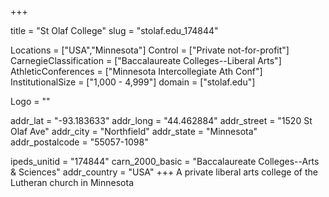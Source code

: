 
+++

title = "St Olaf College"
slug = "stolaf.edu_174844"

Locations = ["USA","Minnesota"]
Control = ["Private not-for-profit"]
CarnegieClassification = ["Baccalaureate Colleges--Liberal Arts"]
AthleticConferences = ["Minnesota Intercollegiate Ath Conf"]
InstitutionalSize = ["1,000 - 4,999"]
domain = ["stolaf.edu"]

Logo = ""

addr_lat = "-93.183633"
addr_long = "44.462884"
addr_street = "1520 St Olaf Ave"
addr_city = "Northfield"
addr_state = "Minnesota"
addr_postalcode = "55057-1098"

ipeds_unitid = "174844"
carn_2000_basic = "Baccalaureate Colleges--Arts & Sciences"
addr_country = "USA"
+++
    A private liberal arts college of the Lutheran church in Minnesota
